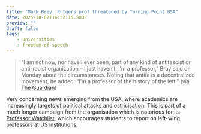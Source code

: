 ```yaml
---
title: "Mark Brey: Rutgers prof threatened by Turning Point USA"
date: 2025-10-07T16:52:15.583Z
preview: ""
draft: false
tags:
    - universities
    - freedom-of-speech
---
```

> “I am not now, nor have I ever been, part of any kind of antifascist or anti-racist organization – I just haven’t. I’m a professor,” Bray said on Monday about the circumstances. Noting that antifa is a decentralized movement, he added: “I’m a professor of the history of the left.” (via [The Guardian](https://www.theguardian.com/us-news/2025/oct/07/rutgers-professor-turning-point-usa))

Very concerning news emerging from the USA, where academics are increasingly targets of political attacks and ostricisation. This is part of a much longer campaign from the organisation which is notorious for its [Professor Watchlist](https://www.theguardian.com/education/2021/sep/17/turning-point-usa-professor-watchlist), which encourages students to report on left-wing professors at US institutions.